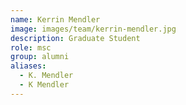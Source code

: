 ```yaml
---
name: Kerrin Mendler
image: images/team/kerrin-mendler.jpg
description: Graduate Student
role: msc
group: alumni
aliases:
  - K. Mendler
  - K Mendler
---
```


